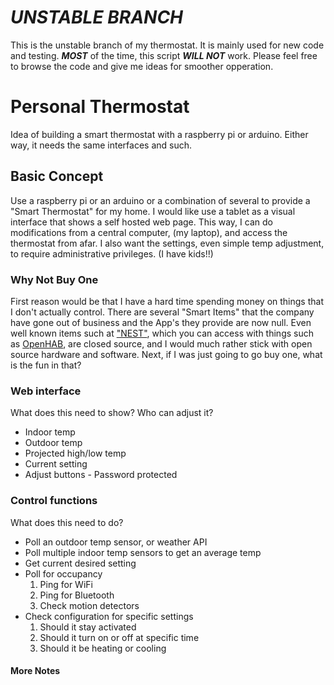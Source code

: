 # ***UNSTABLE BRANCH***
This is the unstable branch of my thermostat.
It is mainly used for new code and testing.
***MOST*** of the time, this script ***WILL NOT*** work.
Please feel free to browse the code and give me ideas for smoother opperation.

# Personal Thermostat
Idea of building a smart thermostat with a raspberry pi or arduino.  Either way, it needs the same interfaces and such.

## Basic Concept
Use a raspberry pi or an arduino or a combination of several to provide a "Smart Thermostat" for my home.
I would like use a tablet as a visual interface that shows a self hosted web page.
This way, I can do modifications from a central computer, (my laptop), and access the thermostat from afar.
I also want the settings, even simple temp adjustment, to require administrative privileges.  (I have kids!!)

### Why Not Buy One
First reason would be that I have a hard time spending money on things that I don't actually control.
There are several "Smart Items" that the company have gone out of business and the App's they provide are now null.
Even well known items such at ["NEST"](https://store.google.com/us/magazine/compare_thermostats?hl=en-US&GoogleNest&utm_source=nest_redirect&utm_medium=google_oo&utm_campaign=GS103056&utm_term=thermostats), which you can access with things such as [OpenHAB](https://www.openhab.org/), are closed source, and I would much rather stick with open source hardware and software.
Next, if I was just going to go buy one, what is the fun in that?

### Web interface
What does this need to show?  Who can adjust it?

  * Indoor temp
  * Outdoor temp
  * Projected high/low temp
  * Current setting
  * Adjust buttons  - Password protected

### Control functions
What does this need to do?

  * Poll an outdoor temp sensor, or weather API
  * Poll multiple indoor temp sensors to get an average temp
  * Get current desired setting
  * Poll for occupancy
    1.  Ping for WiFi
    2.  Ping for Bluetooth
    3.  Check motion detectors
  * Check configuration for specific settings
    1.  Should it stay activated
    2.  Should it turn on or off at specific time
    3.  Should it be heating or cooling

#### More Notes
